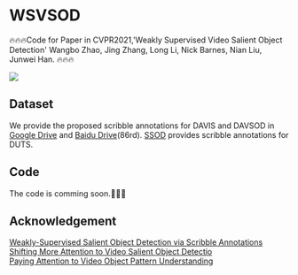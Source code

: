 # WSVSOD
🔥🔥🔥Code for Paper in CVPR2021,'Weakly Supervised Video Salient Object Detection' Wangbo Zhao, Jing Zhang, Long Li, Nick Barnes, Nian Liu, Junwei Han.
🔥🔥🔥

![](https://github.com/wangbo-zhao/WSVSOD/blob/main/image.png?raw=true])
## Dataset
We provide the proposed scribble annotations for DAVIS and DAVSOD in [Google Drive](https://drive.google.com/drive/folders/1gZZQ_JgwcoH6oHMBCcEZxv3iBQrOAP36?usp=sharing) and [Baidu Drive](https://pan.baidu.com/s/11zN_MuYaV7l_p36Ba-FO2Q)(86rd). [SSOD](https://github.com/JingZhang617/Scribble_Saliency) provides scribble annotations for DUTS.

## Code
The code is comming soon.🚀🚀🚀

## Acknowledgement

[Weakly-Supervised Salient Object Detection via Scribble Annotations](https://github.com/JingZhang617/Scribble_Saliency)  
[Shifting More Attention to Video Salient Object Detectio](https://github.com/DengPingFan/DAVSOD)  
[Paying Attention to Video Object Pattern Understanding](https://github.com/wenguanwang/AGS)  


